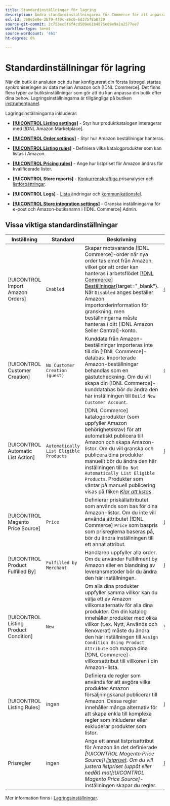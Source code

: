 ```yaml
---
title: Standardinställningar för lagring
description: Ändra standardinställningarna för Commerce för att anpassa Amazon Sales Channel för din butik.
exl-id: 368e5e8e-2bf9-4f9c-86c6-6d375f8a8720
source-git-commit: 2c753ec5f6f4cd509e61b4875e09e9a1a2577ee7
workflow-type: tm+mt
source-wordcount: '461'
ht-degree: 0%

---
```


# Standardinställningar för lagring

När din butik är ansluten och du har konfigurerat din första listregel startas synkroniseringen av data mellan Amazon och [!DNL Commerce]. Det finns flera typer av butiksinställningar som gör att du kan anpassa din butik efter dina behov. Lagringsinställningarna är tillgängliga på butiken [instrumentpanel](./amazon-store-dashboard.md).

Lagringsinställningarna inkluderar:

- [**[!UICONTROL Listing settings]**](./listing-settings.md) - Styr hur produktkatalogen interagerar med  [!DNL Amazon Marketplace].

- [**[!UICONTROL Order settings]**](./order-settings.md) - Styr hur Amazon beställningar hanteras.

- [**[!UICONTROL Listing rules]**](./listing-rules.md) - Definiera vilka katalogprodukter som kan listas i Amazon.

- [**[!UICONTROL Pricing rules]**](./pricing-products.md) - Ange hur listpriset för Amazon ändras för kvalificerade listor.

- **[!UICONTROL Store reports]** -  [Konkurrenskraftiga ](./competitive-price-analysis.md) prisanalyser och  [listförbättringar](./listing-improvements.md).

- **[!UICONTROL Logs]** -  [Lista ](./listing-changes-log.md) ändringar och  [kommunikationsfel](./communication-errors-log.md).

- [**[!UICONTROL Store integration settings]**](./store-integration-settings.md) - Granska inställningarna för e-post och Amazon-butiksnamn i  [!DNL Commerce] Admin.

## Vissa viktiga standardinställningar

| Inställning | Standard | Beskrivning | Plats |
|--- |--- |--- |--- |
| [!UICONTROL Import Amazon Orders] | `Enabled` | Skapar motsvarande [!DNL Commerce]-order när nya order tas emot från Amazon, vilket gör att order kan hanteras i arbetsflödet [[!DNL Commerce] Beställningar](https://docs.magento.com/user-guide/sales/orders.html){target=&quot;_blank&quot;}. När `Disabled` anges beställer Amazon importorderinformation för granskning, men beställningarna måste hanteras i ditt [!DNL Amazon Seller Central]-konto. | [Orderinställningar](./order-settings.md) |
| [!UICONTROL Customer Creation] | `No Customer Creation (guest)` | Kunddata från Amazon-beställningar importeras inte till din [!DNL Commerce]-databas. Importerade Amazon-beställningar behandlas som en gästutcheckning. Om du vill skapa din [!DNL Commerce]-kunddatabas bör du ändra den här inställningen till `Build New Customer Account`. | [Orderinställningar](./order-settings.md) |
| [!UICONTROL Automatic List Action] | `Automatically List Eligible Products` | [!DNL Commerce] katalogprodukter (som uppfyller Amazon behörighetskrav) för att automatiskt publicera till Amazon och skapa Amazon-listor. Om du vill granska och publicera dina produkter manuellt bör du ändra den här inställningen till `Do Not Automatically List Eligible Products`. Produkter som väntar på manuell publicering visas på fliken [_Klar att listas_](./ready-to-list.md). | [Produktlistningsåtgärder](./product-listing-actions.md) |
| [!UICONTROL Magento Price Source] | `Price` | Definierar priskällattributet som används som bas för dina Amazon-listor. Om du inte vill använda attributet [!DNL Commerce] `Price` som baspris som prisreglerna baseras på, bör du ändra inställningen till ett annat attribut. | [Listpris](./listing-price.md) |
| [!UICONTROL Product Fulfilled By] | `Fulfilled by Merchant` | Handlaren uppfyller alla order. Om du använder Fulfillment by Amazon eller en blandning av leveransmetoder bör du ändra den här inställningen. | [Fullgjord av](./listing-price.md) |
| [!UICONTROL Listing Product Condition] | `New` | Om alla dina produkter uppfyller samma villkor kan du välja ett av Amazon villkorsalternativ för alla dina produkter. Om din katalog innehåller produkter med olika villkor (t.ex. Nytt, Används och Renoverat) måste du ändra den här inställningen till `Assign Condition Using Product Attribute` och mappa dina [!DNL Commerce]-villkorsattribut till villkoren i din Amazon-lista. | [Villkor för produktlista](./product-listing-condition.md) |
| [!UICONTROL Listing Rules] | ingen | Definiera de regler som används för att avgöra vilka produkter Amazon försäljningskanal publicerar till Amazon. Dessa regler innehåller många alternativ för att skapa enkla till komplexa regler som inkluderar eller exkluderar produkter som listor. | [Listregler](./listing-rules.md) |
| Prisregler | ingen | Ange ett annat listprisattribut för Amazon än det definierade _[!UICONTROL Magento Price Source]_i [listpriset](./listing-price.md). Om du vill justera listpriset (uppåt eller nedåt) mot_[!UICONTROL Magento Price Source]_-inställningen skapar du regler. | [Prisregler](./pricing-products.md) |

Mer information finns i [Lagringsinställningar](./ob-store-review.md).
